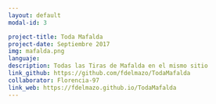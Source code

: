 ```yaml
---
layout: default
modal-id: 3

project-title: Toda Mafalda
project-date: Septiembre 2017
img: mafalda.png
languaje:
description: Todas las Tiras de Mafalda en el mismo sitio
link_github: https://github.com/fdelmazo/TodaMafalda
collaborator: Florencia-97
link_web: https://fdelmazo.github.io/TodaMafalda
---
```

